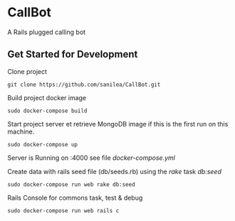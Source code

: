 # CallBot
A Rails plugged calling bot

## Get Started for Development
Clone project

`git clone https://github.com/sanilea/CallBot.git`

Build project docker image

`sudo docker-compose build`

Start project server et retrieve MongoDB image if this is the first run on this machine.

`sudo docker-compose up`

Server is Running on :4000 see file *docker-compose.yml*

Create data with rails seed file (db/seeds.rb) using the *rake* task *db:seed*

`sudo docker-compose run web rake db:seed`

Rails Console for commons task, test & debug

`sudo docker-compose run web rails c`
